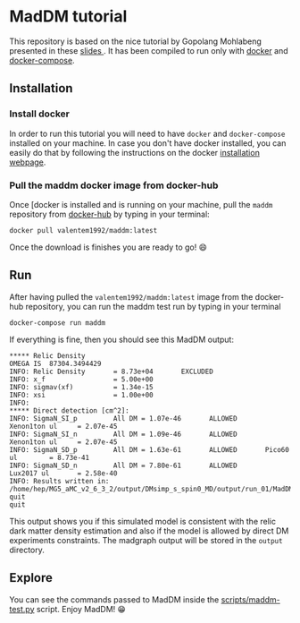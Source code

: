 # MadDM tutorial

This repository is based on the nice tutorial by Gopolang Mohlabeng
 presented in these [slides ](https://indico.cern.ch/event/656460/contributions/3040580/attachments/1683044/2704763/MadDM_ASP_2018_Tutorial.pdf). It has been compiled to run only with [docker](https://www.docker.com) and [docker-compose](https://docs.docker.com/compose/).

## Installation

### Install docker
In order to run this tutorial you will need to have `docker` and `docker-compose` installed on your machine. In case you don't have docker installed, you can easily do that by following the instructions on the docker [installation webpage](https://docs.docker.com/engine/install/ubuntu/).

### Pull the maddm docker image from docker-hub
Once [docker is installed and is running on your machine, pull the `maddm` repository from [docker-hub](https://hub.docker.com) by typing in your terminal:
```
docker pull valentem1992/maddm:latest
```
Once the download is finishes you are ready to go! 😄

## Run
After having pulled the `valentem1992/maddm:latest` image from the docker-hub repository, you can run the maddm test run by typing in your terminal
```
docker-compose run maddm
```
If everything is fine, then you should see this MadDM output: 
```
***** Relic Density 
OMEGA IS  87304.3494429
INFO: Relic Density       = 8.73e+04       EXCLUDED  
INFO: x_f                 = 5.00e+00             
INFO: sigmav(xf)          = 1.34e-15             
INFO: xsi                 = 1.00e+00             
INFO: 
***** Direct detection [cm^2]:  
INFO: SigmaN_SI_p         All DM = 1.07e-46       ALLOWED       Xenon1ton ul     = 2.07e-45 
INFO: SigmaN_SI_n         All DM = 1.09e-46       ALLOWED       Xenon1ton ul     = 2.07e-45 
INFO: SigmaN_SD_p         All DM = 1.63e-61       ALLOWED       Pico60 ul        = 8.73e-41 
INFO: SigmaN_SD_n         All DM = 7.80e-61       ALLOWED       Lux2017 ul       = 2.58e-40 
INFO: Results written in: /home/hep/MG5_aMC_v2_6_3_2/output/DMsimp_s_spin0_MD/output/run_01/MadDM_results.txt 
quit
quit
```
This output shows you if this simulated model is consistent with the relic dark matter density estimation and also if the model is allowed by direct DM experiments constraints. The madgraph output will be stored in the `output` directory.

## Explore
You can see the commands passed to MadDM inside the [scripts/maddm-test.py](scripts/maddm-test.py) script. Enjoy MadDM! 😁